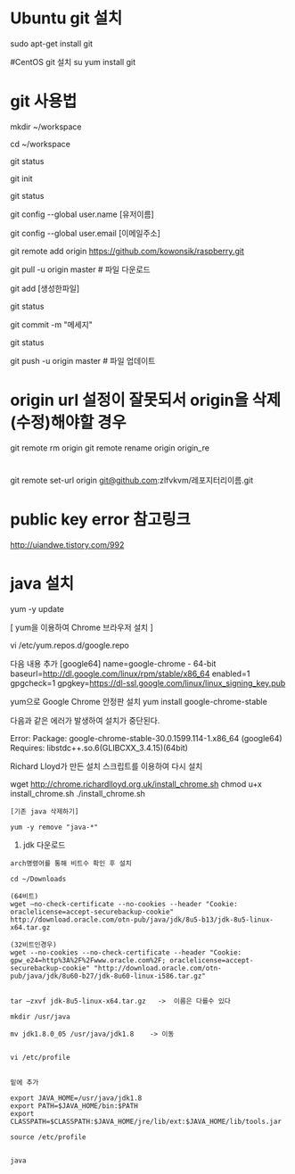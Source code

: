 # Ubuntu git 설치
sudo apt-get install git   
 
#CentOS git 설치
su
yum install git

# git 사용법

mkdir ~/workspace

cd ~/workspace

git status

git init

git status

git config --global user.name [유저이름]

git config --global user.email [이메일주소]

git remote add origin https://github.com/kowonsik/raspberry.git

git pull -u origin master     # 파일 다운로드

git add [생성한파일]

git status

git commit -m "메세지"

git status

git push -u origin master     # 파일 업데이트

# origin url 설정이 잘못되서 origin을 삭제(수정)해야할 경우
git remote rm origin
git remote rename origin origin_re

#
git remote set-url origin git@github.com:zlfvkvm/레포지터리이름.git


# public key error 참고링크
http://uiandwe.tistory.com/992







# java 설치

 yum -y update
 
[ yum을 이용하여 Chrome 브라우저 설치 ]

 vi /etc/yum.repos.d/google.repo 

다음 내용 추가
[google64]
name=google-chrome - 64-bit
baseurl=http://dl.google.com/linux/rpm/stable/x86_64
enabled=1
gpgcheck=1
gpgkey=https://dl-ssl.google.com/linux/linux_signing_key.pub

yum으로 Google Chrome 안정판 설치
 yum install google-chrome-stable

다음과 같은 에러가 발생하여 설치가 중단된다.

Error: Package: google-chrome-stable-30.0.1599.114-1.x86_64 (google64)
       Requires: libstdc++.so.6(GLIBCXX_3.4.15)(64bit)

Richard Lloyd가 만든 설치 스크립트를 이용하여 다시 설치

 wget http://chrome.richardlloyd.org.uk/install_chrome.sh
 chmod u+x install_chrome.sh
 ./install_chrome.sh


    [기존 java 삭제하기]

    yum -y remove "java-*"
    
   1.  jdk 다운로드
     
    arch명령어를 통해 비트수 확인 후 설치
    
    cd ~/Downloads
    
    (64비트)
    wget —no-check-certificate --no-cookies --header "Cookie: oraclelicense=accept-securebackup-cookie"    http://download.oracle.com/otn-pub/java/jdk/8u5-b13/jdk-8u5-linux-x64.tar.gz

    (32비트인경우)
    wget --no-cookies --no-check-certificate --header "Cookie: gpw_e24=http%3A%2F%2Fwww.oracle.com%2F; oraclelicense=accept-securebackup-cookie" "http://download.oracle.com/otn-pub/java/jdk/8u60-b27/jdk-8u60-linux-i586.tar.gz"


    tar –zxvf jdk-8u5-linux-x64.tar.gz   ->  이름은 다를수 있다
 
    mkdir /usr/java
 
    mv jdk1.8.0_05 /usr/java/jdk1.8    -> 이동


    vi /etc/profile
 
 
    밑에 추가

    export JAVA_HOME=/usr/java/jdk1.8
    export PATH=$JAVA_HOME/bin:$PATH
    export CLASSPATH=$CLASSPATH:$JAVA_HOME/jre/lib/ext:$JAVA_HOME/lib/tools.jar

    source /etc/profile
    
    
    java
